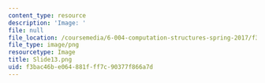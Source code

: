 ```yaml
---
content_type: resource
description: 'Image: '
file: null
file_location: /coursemedia/6-004-computation-structures-spring-2017/f3bac46be064881fff7c90377f866a7d_Slide13.png
file_type: image/png
resourcetype: Image
title: Slide13.png
uid: f3bac46b-e064-881f-ff7c-90377f866a7d
---
```

